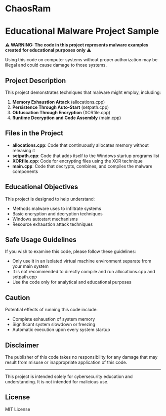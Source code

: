 # ChaosRam 
# Educational Malware Project Sample

⚠️ **WARNING: The code in this project represents malware examples created for educational purposes only** ⚠️

Using this code on computer systems without proper authorization may be illegal and could cause damage to those systems.

## Project Description

This project demonstrates techniques that malware might employ, including:

1. **Memory Exhaustion Attack** (allocations.cpp)
2. **Persistence Through Auto-Start** (setpath.cpp)
3. **Obfuscation Through Encryption** (XORfile.cpp)
4. **Runtime Decryption and Code Assembly** (main.cpp)

## Files in the Project

- **allocations.cpp**: Code that continuously allocates memory without releasing it
- **setpath.cpp**: Code that adds itself to the Windows startup programs list
- **XORfile.cpp**: Code for encrypting files using the XOR technique
- **main.cpp**: Code that decrypts, combines, and compiles the malware components

## Educational Objectives

This project is designed to help understand:
- Methods malware uses to infiltrate systems
- Basic encryption and decryption techniques
- Windows autostart mechanisms
- Resource exhaustion attack techniques

## Safe Usage Guidelines

If you wish to examine this code, please follow these guidelines:
- Only use it in an isolated virtual machine environment separate from your main system
- It is not recommended to directly compile and run allocations.cpp and setpath.cpp
- Use the code only for analytical and educational purposes

## Caution

Potential effects of running this code include:
- Complete exhaustion of system memory
- Significant system slowdown or freezing
- Automatic execution upon every system startup

## Disclaimer

The publisher of this code takes no responsibility for any damage that may result from misuse or inappropriate application of this code.

---

This project is intended solely for cybersecurity education and understanding. It is not intended for malicious use.

## License
MIT License